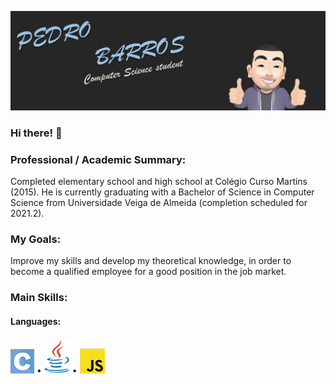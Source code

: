 ![capa](img/Capa.png)

### Hi there! 👋

### Professional / Academic Summary:
Completed elementary school and high school at Colégio Curso Martins (2015). He is currently graduating with a Bachelor of Science in Computer Science from Universidade Veiga de Almeida (completion scheduled for 2021.2).

### My Goals:
Improve my skills and develop my theoretical knowledge, in order to become a qualified employee for a good position in the job market.

### Main Skills:
#### Languages:

![Linguagem C](img/Logo_Linguagem_C.png) • ![Linguagem Java](img/Logo_Linguagem_Java.png) • ![Linguagem JavaScript](img/Logo_Linguagem_Java_Script.png)  


<!--
**PedroKBarros/PedroKBarros** is a ✨ _special_ ✨ repository because its `README.md` (this file) appears on your GitHub profile.

Here are some ideas to get you started:

- 🔭 I’m currently working on ...
- 🌱 I’m currently learning ...
- 👯 I’m looking to collaborate on ...
- 🤔 I’m looking for help with ...
- 💬 Ask me about ...
- 📫 How to reach me: ...
- 😄 Pronouns: ...
- ⚡ Fun fact: ...
-->
